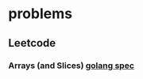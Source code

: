 # problems

## Leetcode
### Arrays (and Slices) [golang spec](https://golang.org/ref/spec#Array_types)




